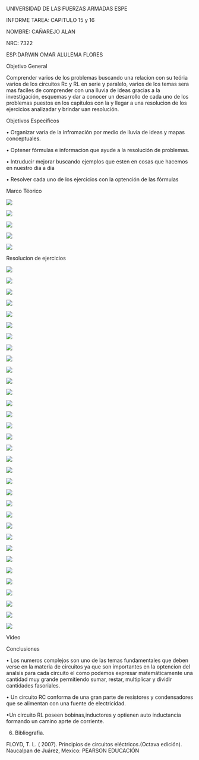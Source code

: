 UNIVERSIDAD DE LAS FUERZAS ARMADAS ESPE

INFORME TAREA: CAPITULO 15 y 16

NOMBRE: CAÑAREJO ALAN

NRC: 7322

ESP:DARWIN OMAR ALULEMA FLORES

Objetivo General 

Comprender varios de los problemas buscando una relacion con su teória varios de los circuitos Rc y RL en serie y paralelo, varios de los temas sera mas faciles de comprender con una lluvia de ideas gracias a la  investigación, esquemas y dar a conocer un desarrollo de cada uno de los problemas puestos en los capitulos  con la y llegar a una  resolucion de los  ejercicios  analizadar y brindar uan resolución.

Objetivos Específicos

• Organizar varia de la infromación por medio de lluvia de ideas y mapas conceptuales.

• Optener fórmulas e informacion que ayude a la resolución de problemas. 

• Intruducir  mejorar buscando ejemplos que esten en cosas que hacemos en nuestro dia a dia 

• Resolver cada uno de los ejercicios con la optención de las fórmulas 

Marco Téorico

![](https://github.com/aicanarejo/Informe-8/blob/main/1.png)

![](https://github.com/aicanarejo/Informe-8/blob/main/2.png)

![](https://github.com/aicanarejo/Informe-8/blob/main/3.png)

![](https://github.com/aicanarejo/Informe-8/blob/main/4.png)

![](https://github.com/aicanarejo/Informe-8/blob/main/5.png)

Resolucion de ejercicios

![](https://github.com/aicanarejo/Informe-8/blob/main/Ejercicos%20cap%2015%20y%2016/Ejercicos%20cap%2015%20y%2016%20(1)_00001.png)

![](https://github.com/aicanarejo/Informe-8/blob/main/Ejercicos%20cap%2015%20y%2016/Ejercicos%20cap%2015%20y%2016%20(1)_00002.png)

![](https://github.com/aicanarejo/Informe-8/blob/main/Ejercicos%20cap%2015%20y%2016/Ejercicos%20cap%2015%20y%2016%20(1)_00003.png)

![](https://github.com/aicanarejo/Informe-8/blob/main/Ejercicos%20cap%2015%20y%2016/Ejercicos%20cap%2015%20y%2016%20(1)_00004.png)

![](https://github.com/aicanarejo/Informe-8/blob/main/Ejercicos%20cap%2015%20y%2016/Ejercicos%20cap%2015%20y%2016%20(1)_00005.png)

![](https://github.com/aicanarejo/Informe-8/blob/main/Ejercicos%20cap%2015%20y%2016/Ejercicos%20cap%2015%20y%2016%20(1)_00006.png)

![](https://github.com/aicanarejo/Informe-8/blob/main/Ejercicos%20cap%2015%20y%2016/Ejercicos%20cap%2015%20y%2016%20(1)_00007.png)

![](https://github.com/aicanarejo/Informe-8/blob/main/Ejercicos%20cap%2015%20y%2016/Ejercicos%20cap%2015%20y%2016%20(1)_00008.png)

![](https://github.com/aicanarejo/Informe-8/blob/main/Ejercicos%20cap%2015%20y%2016/Ejercicos%20cap%2015%20y%2016%20(1)_00009.png)

![](https://github.com/aicanarejo/Informe-8/blob/main/Ejercicos%20cap%2015%20y%2016/Ejercicos%20cap%2015%20y%2016%20(1)_00010.png)

![](https://github.com/aicanarejo/Informe-8/blob/main/Ejercicos%20cap%2015%20y%2016/Ejercicos%20cap%2015%20y%2016%20(1)_00011.png)

![](https://github.com/aicanarejo/Informe-8/blob/main/Ejercicos%20cap%2015%20y%2016/Ejercicos%20cap%2015%20y%2016%20(1)_00012.png)

![](https://github.com/aicanarejo/Informe-8/blob/main/Ejercicos%20cap%2015%20y%2016/Ejercicos%20cap%2015%20y%2016%20(1)_00014.png)

![](https://github.com/aicanarejo/Informe-8/blob/main/Ejercicos%20cap%2015%20y%2016/Ejercicos%20cap%2015%20y%2016%20(1)_00015.png)

![](https://github.com/aicanarejo/Informe-8/blob/main/Ejercicos%20cap%2015%20y%2016/Ejercicos%20cap%2015%20y%2016%20(1)_00016.png)

![](https://github.com/aicanarejo/Informe-8/blob/main/Ejercicos%20cap%2015%20y%2016/Ejercicos%20cap%2015%20y%2016%20(1)_00017.png)

![](https://github.com/aicanarejo/Informe-8/blob/main/Ejercicos%20cap%2015%20y%2016/Ejercicos%20cap%2015%20y%2016%20(1)_00018.png)

![](https://github.com/aicanarejo/Informe-8/blob/main/Ejercicos%20cap%2015%20y%2016/Ejercicos%20cap%2015%20y%2016%20(1)_00019.png)

![](https://github.com/aicanarejo/Informe-8/blob/main/Ejercicos%20cap%2015%20y%2016/Ejercicos%20cap%2015%20y%2016%20(1)_00020.png)

![](https://github.com/aicanarejo/Informe-8/blob/main/Ejercicos%20cap%2015%20y%2016/Ejercicos%20cap%2015%20y%2016%20(1)_00021.png)

![](https://github.com/aicanarejo/Informe-8/blob/main/Ejercicos%20cap%2015%20y%2016/Ejercicos%20cap%2015%20y%2016%20(1)_00022.png)

![](https://github.com/aicanarejo/Informe-8/blob/main/Ejercicos%20cap%2015%20y%2016/Ejercicos%20cap%2015%20y%2016%20(1)_00023.png)

![](https://github.com/aicanarejo/Informe-8/blob/main/Ejercicos%20cap%2015%20y%2016/Ejercicos%20cap%2015%20y%2016%20(1)_00024.png)

![](https://github.com/aicanarejo/Informe-8/blob/main/Ejercicos%20cap%2015%20y%2016/Ejercicos%20cap%2015%20y%2016%20(1)_00025.png)

![](https://github.com/aicanarejo/Informe-8/blob/main/Ejercicos%20cap%2015%20y%2016/Ejercicos%20cap%2015%20y%2016%20(1)_00026.png)

![](https://github.com/aicanarejo/Informe-8/blob/main/Ejercicos%20cap%2015%20y%2016/Ejercicos%20cap%2015%20y%2016%20(1)_00027.png)

![](https://github.com/aicanarejo/Informe-8/blob/main/Ejercicos%20cap%2015%20y%2016/Ejercicos%20cap%2015%20y%2016%20(1)_00028.png)

![](https://github.com/aicanarejo/Informe-8/blob/main/Ejercicos%20cap%2015%20y%2016/Ejercicos%20cap%2015%20y%2016%20(1)_00029.png)

![](https://github.com/aicanarejo/Informe-8/blob/main/Ejercicos%20cap%2015%20y%2016/Ejercicos%20cap%2015%20y%2016%20(1)_00030.png)

![](https://github.com/aicanarejo/Informe-8/blob/main/Ejercicos%20cap%2015%20y%2016/Ejercicos%20cap%2015%20y%2016%20(1)_00031.png)

![](https://github.com/aicanarejo/Informe-8/blob/main/Ejercicos%20cap%2015%20y%2016/Ejercicos%20cap%2015%20y%2016%20(1)_00032.png)

![](https://github.com/aicanarejo/Informe-8/blob/main/Ejercicos%20cap%2015%20y%2016/Ejercicos%20cap%2015%20y%2016%20(1)_00033.png)

![](https://github.com/aicanarejo/Informe-8/blob/main/Ejercicos%20cap%2015%20y%2016/Ejercicos%20cap%2015%20y%2016%20(1)_00034.png)

Video

Conclusiones 

• Los numeros complejos son uno de las temas fundamentales que deben verse en la materia de circuitos ya que son  importantes en la optencion del analsis  para cada circuito el como podemos expresar matemáticamente una cantidad muy grande permitiendo  sumar, restar, multiplicar y dividir cantidades fasoriales.

• Un circuito RC conforma de una gran parte de resistores  y condensadores que se alimentan con una fuente de electricidad.

•Un circuito RL poseen bobinas,inductores y optienen  auto inductancia formando un camino aprte de corriente.

6. Bibliografia.

FLOYD, T. L. ( 2007). Principios de circuitos eléctricos.(Octava edición). Naucalpan de Juárez, Mexico: PEARSON EDUCACIÓN


